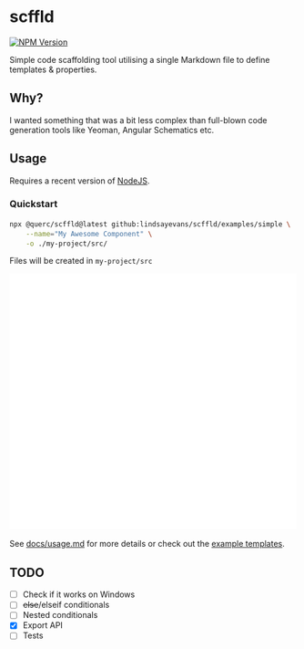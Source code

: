 # scffld

[![NPM Version](https://img.shields.io/npm/v/%40querc%2Fscffld)](https://www.npmjs.com/package/@querc/scffld)

Simple code scaffolding tool utilising a single Markdown file to define templates & properties.

## Why?

I wanted something that was a bit less complex than full-blown code generation tools like Yeoman, Angular Schematics etc.

## Usage

Requires a recent version of [NodeJS](https://nodejs.org/).

### Quickstart

```sh
npx @querc/scffld@latest github:lindsayevans/scffld/examples/simple \
    --name="My Awesome Component" \
    -o ./my-project/src/
```

Files will be created in `my-project/src`

<img src="./docs/quickstart-screen.svg" width="732" alt="Example of command output" />

See [docs/usage.md](./docs/usage.md) for more details or check out the [example templates](./examples/).

## TODO

- [ ] Check if it works on Windows
- [ ] ~~else~~/elseif conditionals
- [ ] Nested conditionals
- [x] Export API
- [ ] Tests
